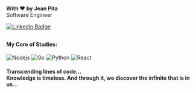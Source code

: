 #
<strong>With ♥ by Jean Pita</strong>
</br>
Software Engineer

[![Linkedin Badge](https://img.shields.io/badge/-Linkedin-6633cc?style=flat-square&logo=Linkedin&logoColor=white&link=https://www.linkedin.com/in/re44e/)](https://www.linkedin.com/in/re44e/) 

##

<h4>My Core of Studies:</h4>

![Nodejs](https://img.shields.io/badge/-Node.js-black?style=flat-square&logo=Node.js)
![Go](https://img.shields.io/badge/-Go-black?style=flat-square&logo=go)
![Python](https://img.shields.io/badge/-Python-black?style=flat-square&logo=python)
![React](https://img.shields.io/badge/-React-black?style=flat-square&logo=react)

<h4>Transcending lines of code...</br>
Knowledge is timeless. And through it, we discover the infinite that is in us...</h4>

#
